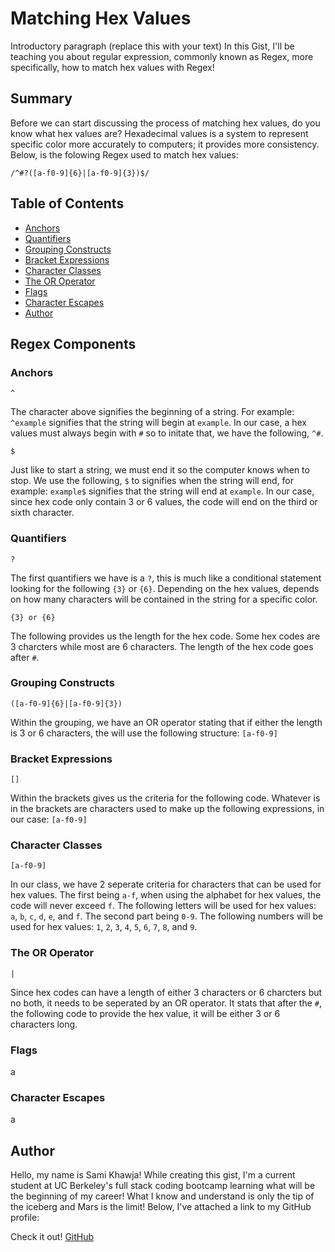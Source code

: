 # Matching Hex Values

Introductory paragraph (replace this with your text)
In this Gist, I'll be teaching you about regular expression, commonly known as Regex, more specifically, how to match hex values with Regex!


## Summary

Before we can start discussing the process of matching hex values, do you know what hex values are? Hexadecimal values is a system to represent specific color more accurately to computers; it provides more consistency. Below, is the folowing Regex used to match hex values:

```
/^#?([a-f0-9]{6}|[a-f0-9]{3})$/
```


## Table of Contents

- [Anchors](#anchors)
- [Quantifiers](#quantifiers)
- [Grouping Constructs](#grouping-constructs)
- [Bracket Expressions](#bracket-expressions)
- [Character Classes](#character-classes)
- [The OR Operator](#the-or-operator)
- [Flags](#flags)
- [Character Escapes](#character-escapes)
- [Author](#author)


## Regex Components


### Anchors

```
^
```
The character above signifies the beginning of a string. For example: `^example` signifies that the string will begin at `example`. In our case, a hex values must always begin with `#` so to initate that, we have the following, `^#`.
```
$
```
Just like to start a string, we must end it so the computer knows when to stop. We use the following, `$` to signifies when the string will end, for example: `example$` signifies that the string will end at `example`. In our case, since hex code only contain 3 or 6 values, the code will end on the third or sixth character.


### Quantifiers

```
?
```
The first quantifiers we have is a `?`, this is much like a conditional statement looking for the following `{3}` or `{6}`. Depending on the hex values, depends on how many characters will be contained in the string for a specific color.
```
{3} or {6}
```
The following provides us the length for the hex code. Some hex codes are 3 charcters while most are 6 characters. The length of the hex code goes after `#`.


### Grouping Constructs

```
([a-f0-9]{6}|[a-f0-9]{3})
```
Within the grouping, we have an OR operator stating that if either the length is 3 or 6 characters, the will use the following structure: `[a-f0-9]`


### Bracket Expressions

```
[]
```
Within the brackets gives us the criteria for the following code. Whatever is in the brackets are characters used to make up the following expressions, in our case: `[a-f0-9]`


### Character Classes

```
[a-f0-9]
```
In our class, we have 2 seperate criteria for characters that can be used for hex values. The first being `a-f`, when using the alphabet for hex values, the code will never exceed `f`. The following letters will be used for hex values: `a`, `b`, `c`, `d`, `e`, and `f`. The second part being `0-9`. The following numbers will be used for hex values: `1`, `2`, `3`, `4`, `5`, `6`, `7`, `8`, and `9`.


### The OR Operator

```
|
```
Since hex codes can have a length of either 3 characters or 6 charcters but no both, it needs to be seperated by an OR operator. It stats that after the `#`, the following code to provide the hex value, it will be either 3 or 6 characters long.


### Flags

a


### Character Escapes

a


## Author

Hello, my name is Sami Khawja! While creating this gist, I'm a current student at UC Berkeley's full stack coding bootcamp learning what will be the beginning of my career! What I know and understand is only the tip of the iceberg and Mars is the limit! Below, I've attached a link to my GitHub profile:

Check it out!
[GitHub](https://github.com/samikhawja)
